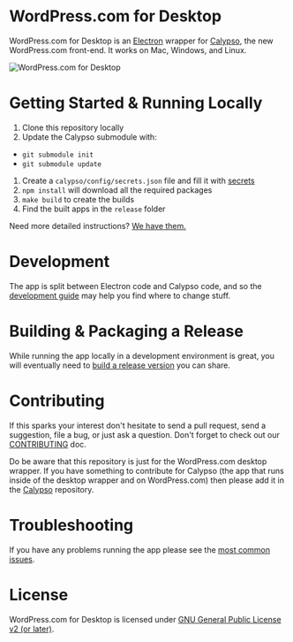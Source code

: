 # WordPress.com for Desktop

WordPress.com for Desktop is an [Electron](https://github.com/atom/electron) wrapper for [Calypso](https://github.com/Automattic/wp-calypso), the new WordPress.com front-end. It works on Mac, Windows, and Linux.

![WordPress.com for Desktop](https://en-blog.files.wordpress.com/2015/12/01-writing-with-dock.png?w=1150)

# Getting Started & Running Locally

1. Clone this repository locally
1. Update the Calypso submodule with:
 - `git submodule init`
 - `git submodule update`
1. Create a `calypso/config/secrets.json` file and fill it with [secrets](docs/secrets.md)
1. `npm install` will download all the required packages
1. `make build` to create the builds
1. Find the built apps in the `release` folder

Need more detailed instructions? [We have them.](docs/install.md)

# Development

The app is split between Electron code and Calypso code, and so the [development guide](docs/development.md) may help you find where to change stuff.

# Building & Packaging a Release

While running the app locally in a development environment is great, you will eventually need to [build a release version](docs/release.md) you can share.

# Contributing

If this sparks your interest don't hesitate to send a pull request, send a suggestion, file a bug, or just ask a question. Don't forget
to check out our [CONTRIBUTING](CONTRIBUTING.md) doc.

Do be aware that this repository is just for the WordPress.com desktop wrapper. If you have something to contribute for Calypso (the app that runs inside of the desktop wrapper and on WordPress.com) then please add it in the [Calypso](https://github.com/Automattic/wp-calypso) repository.

# Troubleshooting

If you have any problems running the app please see the [most common issues](docs/troubleshooting.md).

# License

WordPress.com for Desktop is licensed under [GNU General Public License v2 (or later)](LICENSE.md).
